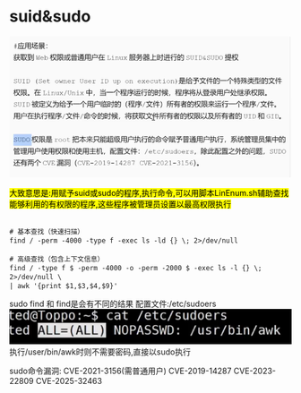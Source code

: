# suid&sudo
![](vx_images/385125893573454.png)

<mark>大致意思是:用赋予suid或sudo的程序,执行命令,可以用脚本LinEnum.sh辅助查找能够利用的有权限的程序,这些程序被管理员设置以最高权限执行</mark>

```

# 基本查找（快速扫描）
find / -perm -4000 -type f -exec ls -ld {} \; 2>/dev/null

# 高级查找（包含上下文信息）
find / -type f $ -perm -4000 -o -perm -2000 $ -exec ls -l {} \; 2>/dev/null \
| awk '{print $1,$3,$4,$9}'

```

sudo find 和 find是会有不同的结果
配置文件:/etc/sudoers
![](vx_images/519671570821578.png)
执行/user/bin/awk时则不需要密码,直接以sudo执行

sudo命令漏洞:
CVE-2021-3156(需普通用户)
CVE-2019-14287
CVE-2023-22809
CVE-2025-32463
